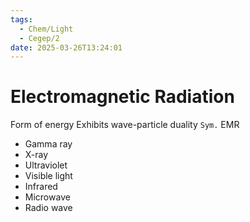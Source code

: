 ```yaml
---
tags:
  - Chem/Light
  - Cegep/2
date: 2025-03-26T13:24:01
---
```


# Electromagnetic Radiation

Form of energy
Exhibits wave-particle duality
`Sym.` EMR

- Gamma ray
- X-ray
- Ultraviolet
- Visible light
- Infrared
- Microwave
- Radio wave
